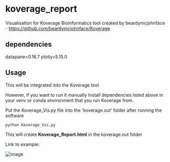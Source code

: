 # koverage_report
Visualisation for Koverage Bioinformatics tool created by beardymcjohnface - https://github.com/beardymcjohnface/Koverage

## dependencies
datapane=0.16.7
plotly=5.15.0

## Usage
This will be integrated into the Koverage tool

However, if you want to run it manually
Install dependencies listed above in your venv or conda environment that you run Koverage from.

Put the Koverage_Vis.py file into the 'koverage.out' folder after running the software

```python Koverage_Vis.py```

This will create **Koverage_Report.html** in the koverage.out folder

Link to example: 


![image](https://github.com/biobrad/koverage_report/assets/55652506/e3580dea-ecd6-4bd6-8230-0dd343c431d2)
